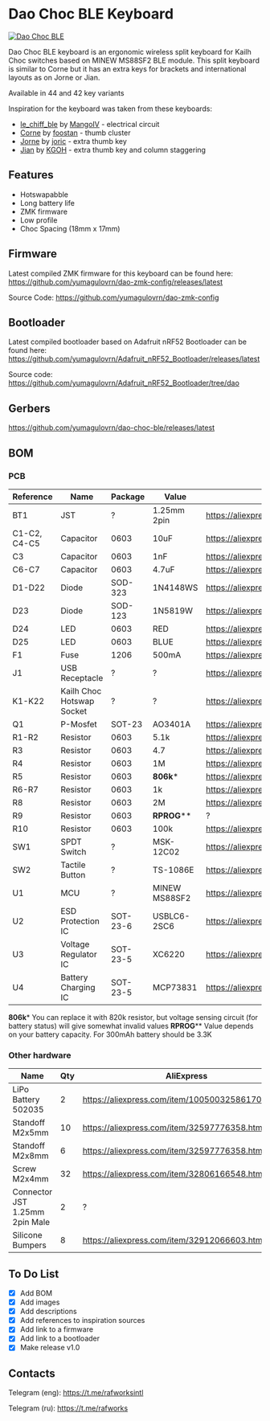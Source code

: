 # Dao Choc BLE Keyboard

[![Dao Choc BLE](https://imgur.com/Baxozewh.jpeg)](https://imgur.com/Baxozew.jpeg)

Dao Choc BLE keyboard is an ergonomic wireless split keyboard for Kailh Choc switches based on MINEW MS88SF2 BLE module. This split keyboard is similar to Corne but it has an extra keys for brackets and international layouts as on Jorne or Jian.

Available in 44 and 42 key variants

Inspiration for the keyboard was taken from these keyboards:
- [le_chiff_ble](https://github.com/MangoIV/le_chiff_ble) by [MangoIV](https://github.com/MangoIV) - electrical circuit
- [Corne](https://github.com/foostan/crkbd) by [foostan](https://github.com/foostan) - thumb cluster
- [Jorne](https://github.com/joric/jorne) by [joric](https://github.com/joric) - extra thumb key
- [Jian](https://github.com/KGOH/Jian-Info) by [KGOH](https://github.com/KGOH) - extra thumb key and column staggering

## Features

- Hotswapabble
- Long battery life
- ZMK firmware
- Low profile
- Choc Spacing (18mm x 17mm)

## Firmware

Latest compiled ZMK firmware for this keyboard can be found here: https://github.com/yumagulovrn/dao-zmk-config/releases/latest

Source Code: https://github.com/yumagulovrn/dao-zmk-config

## Bootloader

Latest compiled bootloader based on Adafruit nRF52 Bootloader can be found here: https://github.com/yumagulovrn/Adafruit_nRF52_Bootloader/releases/latest

Source code: https://github.com/yumagulovrn/Adafruit_nRF52_Bootloader/tree/dao

## Gerbers

https://github.com/yumagulovrn/dao-choc-ble/releases/latest

## BOM

### PCB

| Reference    | Name                      | Package  | Value         | AliExpress                                        | LCSC    | Qty |
|--------------|---------------------------|----------|---------------|---------------------------------------------------|---------|-----|
| BT1          | JST                       | ?        | 1.25mm 2pin   | https://aliexpress.com/item/10000064127272.html   | ?       | 2   |
| C1-C2, C4-C5 | Capacitor                 | 0603     | 10uF          | https://aliexpress.com/item/32966526545.html      | C19702  | 8   |
| C3           | Capacitor                 | 0603     | 1nF           | https://aliexpress.com/item/32966526545.html      | C1588   | 2   |
| C6-C7        | Capacitor                 | 0603     | 4.7uF         | https://aliexpress.com/item/32966526545.html      | C19666  | 4   |
| D1-D22       | Diode                     | SOD-323  | 1N4148WS      | https://aliexpress.com/item/32849879904.html      | C57759  | 44  |
| D23          | Diode                     | SOD-123  | 1N5819W       | https://aliexpress.com/item/32849879904.html      | C169540 | 2   |
| D24          | LED                       | 0603     | RED           | https://aliexpress.com/item/1206456185.html       | C2286   | 2   |
| D25          | LED                       | 0603     | BLUE          | https://aliexpress.com/item/1206456185.html       | C72041  | 2   |
| F1           | Fuse                      | 1206     | 500mA         | https://aliexpress.com/item/1005003498024664.html | C355568 | 2   |
| J1           | USB Receptacle            | ?        | ?             | https://aliexpress.com/item/32998900371.html      | C168688 | 2   |
| K1-K22       | Kailh Choc Hotswap Socket | ?        | ?             | https://aliexpress.com/item/33023283633.html      | ?       | 44  |
| Q1           | P-Mosfet                  | SOT-23   | AO3401A       | https://aliexpress.com/item/32990534792.html      | C15127  | 2   |
| R1-R2        | Resistor                  | 0603     | 5.1k          | https://aliexpress.com/item/1005001436923851.html | C23186  | 4   |
| R3           | Resistor                  | 0603     | 4.7           | https://aliexpress.com/item/1005001436923851.html | C23164  | 2   |
| R4           | Resistor                  | 0603     | 1M            | https://aliexpress.com/item/1005001436923851.html | C22935  | 2   |
| R5           | Resistor                  | 0603     | **806k***     | https://aliexpress.com/item/1005001436923851.html | C103828 | 2   |
| R6-R7        | Resistor                  | 0603     | 1k            | https://aliexpress.com/item/1005001436923851.html | C21190  | 4   |
| R8           | Resistor                  | 0603     | 2M            | https://aliexpress.com/item/1005001436923851.html | C22976  | 2   |
| R9           | Resistor                  | 0603     | **RPROG****   | ?                                                 | C22978  | 2   |
| R10          | Resistor                  | 0603     | 100k          | https://aliexpress.com/item/1005001436923851.html | C25803  | 2   |
| SW1          | SPDT Switch               | ?        | MSK-12C02     | https://aliexpress.com/item/4000685483225.html    | C431541 | 2   |
| SW2          | Tactile Button            | ?        | TS-1086E      | https://aliexpress.com/item/1005001846404680.html | C455276 | 2   |
| U1           | MCU                       | ?        | MINEW MS88SF2 | https://aliexpress.com/item/1005001798781865.html | ?       | 2   |
| U2           | ESD Protection IC         | SOT-23-6 | USBLC6-2SC6   | https://aliexpress.com/item/32523780535.html      | C558442 | 2   |
| U3           | Voltage Regulator IC      | SOT-23-5 | XC6220        | https://aliexpress.com/item/4000271612572.html    | C86534  | 2   |
| U4           | Battery Charging IC       | SOT-23-5 | MCP73831      | https://aliexpress.com/item/32714249253.html      | C14879  | 2   |

**806k*** You can replace it with 820k resistor, but voltage sensing circuit (for battery status) will give somewhat invalid values
**RPROG**** Value depends on your battery capacity. For 300mAh battery should be 3.3K

### Other hardware

| Name                           | Qty | AliExpress                                    |
|--------------------------------|-----|-----------------------------------------------|
| LiPo Battery 502035            |   2 | https://aliexpress.com/item/1005003258617053.html |
| Standoff M2x5mm                |  10 | https://aliexpress.com/item/32597776358.html  |
| Standoff M2x8mm                |   6 | https://aliexpress.com/item/32597776358.html  |
| Screw M2x4mm                   |  32 | https://aliexpress.com/item/32806166548.html  |
| Connector JST 1.25mm 2pin Male |   2 | ?                                             |
| Silicone Bumpers               |   8 | https://aliexpress.com/item/32912066603.html  |

## To Do List
- [x] Add BOM
- [x] Add images
- [x] Add descriptions
- [x] Add references to inspiration sources
- [x] Add link to a firmware
- [x] Add link to a bootloader
- [x] Make release v1.0

## Contacts

Telegram (eng): https://t.me/rafworksintl

Telegram (ru): https://t.me/rafworks

